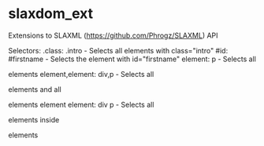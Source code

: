 # slaxdom_ext
Extensions to SLAXML (https://github.com/Phrogz/SLAXML) API


Selectors:
.class: 	.intro -	Selects all elements with class="intro"
 #id: #firstname - 	Selects the element with id="firstname"
element:      p  - 	Selects all <p> elements
element,element: div,p - Selects all <div> elements and all <p> elements
element element: div p - Selects all <p> elements inside <div> elements
